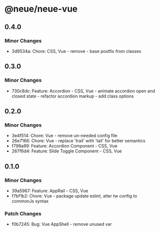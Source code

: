 # @neue/neue-vue

## 0.4.0

### Minor Changes

- 3d9534a: Chore: CSS, Vue - remove - base postfix from classes

## 0.3.0

### Minor Changes

- 730c8dc: Feature: Accordion - CSS, Vue - animate accordion open and closed state - refactor accordion markup - add class options

## 0.2.0

### Minor Changes

- 3e4f514: Chore: Vue - remove un-needed config file
- 26e7166: Chore: Vue - replace 'trail' with 'tail' for better semantics
- f798a89: Feature: Accordion Component - CSS, Vue
- 267f6d4: Feature: Slide Toggle Component - CSS, Vue

## 0.1.0

### Minor Changes

- 39a5967: Feature: AppRail - CSS, Vue
- f7bf1b2: Chore: Vue - package update eslint, alter tw config to commonJs syntax

### Patch Changes

- f0b7245: Bug: Vue AppShell - remove unused var
